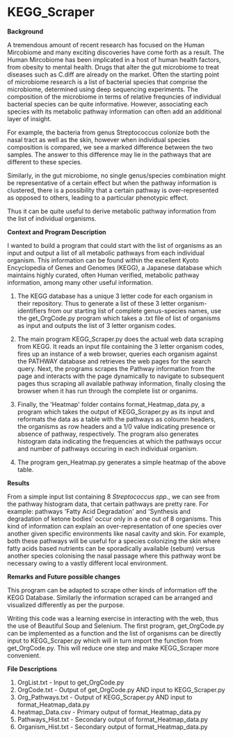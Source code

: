 # KEGG_Scraper

**Background**

A tremendous amount of recent research has focused on the Human Mircobiome and many exciting discoveries have come forth as a result. The Human Mircobiome has been implicated in a host of human health factors, from obesity to mental health. Drugs that alter the gut microbiome to treat diseases such as C.diff are already on the market. Often the starting point of microbiome research is a list of bacterial species that comprise the microbiome, determined using deep sequencing experiments. The composition of the microbiome in terms of relative frequncies of individual bacterial species can be quite informative. However, associating each species with its metabolic pathway information can often add an additional layer of insight.

For example, the bacteria from genus Streptococcus colonize both the nasal tract as well as the skin, however when individual species composition is compared, we see a marked difference between the two samples. The answer to this difference may lie in the pathways that are different to these species.

Similarly, in the gut microbiome, no single genus/species combination might be representative of a certain effect but when the pathway information is clustered, there is a possibility that a certain pathway is over-represented as opposed to others, leading to a particular phenotypic effect.

Thus it can be quite useful to derive metabolic pathway information from the list of individual organisms.

**Context and Program Description**

I wanted to build a program that could start with the list of organisms as an input and output a list of all metabolic pathways from each individual organism. This information can be found within the excellent Kyoto Encyclopedia of Genes and Genomes (KEGG), a Japanese database which maintains highly curated, often Human verified, metabolic pathway information, among many other useful information.

1) The KEGG database has a unique 3 letter code for each organism in their repository. Thus to generate a list of these 3 letter organism-identifiers from our starting list of complete genus-species names, use the get_OrgCode.py program which takes a .txt file of list of organisms as input and outputs the list of 3 letter organism codes.

2) The main program KEGG_Scraper.py does the actual web data scraping from KEGG. It reads an input file containing the 3 letter organism codes, fires up an instance of a web browser, queries each organism against the PATHWAY database and retrieves the web pages for the search query. Next, the programs scrapes the Pathway information from the page and interacts with the page dynamically to navigate to subsequent pages thus scraping all available pathway information, finally closing the browser when it has run through the complete list or organims.

3) Finally, the 'Heatmap' folder contains format_Heatmap_data.py, a program which takes the output of KEGG_Scraper.py as its input and reformats the data as a table with the pathways as coloumn headers, the organisms as row headers and a 1/0 value indicating presence or absence of pathway, respectively. The program also generates histogram data indicating the frequencies at which the pathways occur and number of pathways occuring in each individual organism.

4) The program gen_Heatmap.py generates a simple heatmap of the above table.

**Results**

From a simple input list containing 8 *Streptococcus spp.*, we can see from the pathway histogram data, that certain pathways are pretty rare. For example: pathways 'Fatty Acid Degradation' and 'Synthesis and degradation of ketone bodies' occur only in a one out of 8 organisms. This kind of information can explain an over-representation of one species over another given specific environments like nasal cavity and skin. For example, both these pathways will be useful for a species colonizing the skin where fatty acids based nutrients can be sporadically available (sebum) versus another species colonising the nasal passage where this pathway wont be necessary owing to a vastly different local environment.  

**Remarks and Future possible changes**

This program can be adapted to scrape other kinds of information off the KEGG Database. Similarly the information scraped can be arranged and visualized differently as per the purpose.

Writing this code was a learning exercise in interacting with the web, thus the use of Beautiful Soup and Selenium.
The first program, get_OrgCode.py can be implemented as a function and the list of organisms can be directly input to KEGG_Scraper.py which will in turn import the function from get_OrgCode.py. This will reduce one step and make KEGG_Scraper more convenient.

**File Descriptions**

1) OrgList.txt - Input to get_OrgCode.py
2) OrgCode.txt - Output of get_OrgCode.py AND input to KEGG_Scraper.py
3) Org_Pathways.txt - Output of KEGG_Scraper.py AND input to format_Heatmap_data.py
4) heatmap_Data.csv - Primary output of format_Heatmap_data.py
5) Pathways_Hist.txt - Secondary output of format_Heatmap_data.py
6) Organism_Hist.txt - Secondary output of format_Heatmap_data.py
